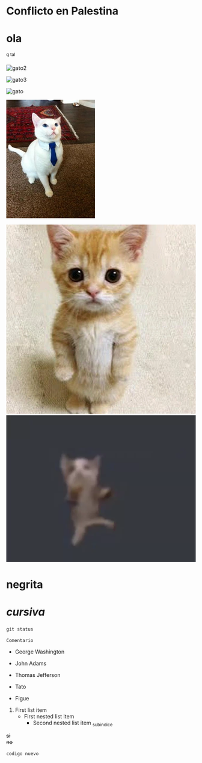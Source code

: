 
# Conflicto en Palestina

# ola

<sup>q tal</sup> 

![gato2](https://i.pinimg.com/564x/b0/a4/c2/b0a4c26777707c9e3121e735faa3b71c.jpg)

![gato3](https://i.pinimg.com/736x/95/18/c7/9518c7baecedd451cc171af7ec775a51.jpg)

![gato](https://i.pinimg.com/1200x/a9/71/f4/a971f46c3e83848cc350e59e9ca12df4.jpg)

![gato4](/img/abc.jpg)

![gato5](/img/l.webp)
![gato6](/img/O.webp)
# **negrita**

# _cursiva_

`git status`

```
Comentario
```
- George Washington
* John Adams
+ Thomas Jefferson
* Tato
+ Figue

1. First list item
    - First nested list item
        - Second nested list item
          <sub>subindice</sub>  
          

~~si~~  
~~no~~

```
codigo nuevo
```
